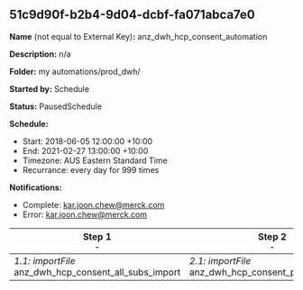 ## 51c9d90f-b2b4-9d04-dcbf-fa071abca7e0

**Name** (not equal to External Key)**:** anz_dwh_hcp_consent_automation

**Description:** n/a

**Folder:** my automations/prod_dwh/

**Started by:** Schedule

**Status:** PausedSchedule

**Schedule:**

* Start: 2018-06-05 12:00:00 +10:00
* End: 2021-02-27 13:00:00 +10:00
* Timezone: AUS Eastern Standard Time
* Recurrance: every day for 999 times

**Notifications:**

* Complete: kar.joon.chew@merck.com
* Error: kar.joon.chew@merck.com

| Step 1<br>_<small>-</small>_ | Step 2<br>_<small>-</small>_ |
| --- | --- |
| _1.1: importFile_<br>anz_dwh_hcp_consent_all_subs_import | _2.1: importFile_<br>anz_dwh_hcp_consent_pub_list_import |
